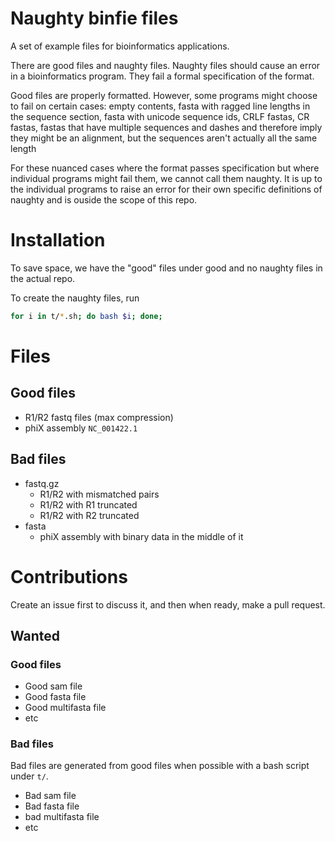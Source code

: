 # Naughty binfie files

A set of example files for bioinformatics applications.

There are good files and naughty files.
Naughty files should cause an error in a bioinformatics program.
They fail a formal specification of the format.

Good files are properly formatted.
However, some programs might choose to fail on certain cases:
empty contents,
fasta with ragged line lengths in the sequence section,
fasta with unicode sequence ids,
CRLF fastas,
CR fastas,
fastas that have multiple sequences and dashes and therefore imply they might be an alignment, but the sequences aren't actually all the same length

For these nuanced cases where the format passes specification
but where individual programs might fail them, we cannot
call them naughty.
It is up to the individual programs to raise an error for
their own specific definitions of naughty and is ouside the
scope of this repo.

# Installation

To save space, we have the "good" files under good
and no naughty files in the actual repo.

To create the naughty files, run

```bash
for i in t/*.sh; do bash $i; done;
```

# Files

## Good files

* R1/R2 fastq files (max compression)
* phiX assembly `NC_001422.1`

## Bad files

* fastq.gz
  * R1/R2 with mismatched pairs
  * R1/R2 with R1 truncated
  * R1/R2 with R2 truncated
* fasta
  * phiX assembly with binary data in the middle of it

# Contributions

Create an issue first to discuss it,
and then when ready, make a pull request.

## Wanted

### Good files

* Good sam file
* Good fasta file
* Good multifasta file
* etc

### Bad files

Bad files are generated from good files when possible
with a bash script under `t/`.

* Bad sam file
* Bad fasta file
* bad multifasta file
* etc
